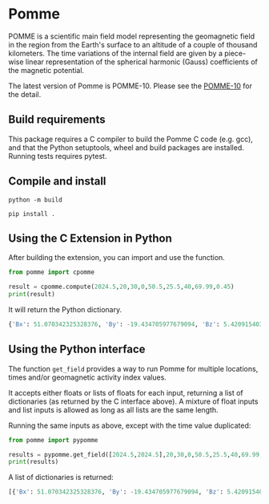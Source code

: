 # Pomme 

POMME is a scientific main field model representing the geomagnetic field in the region from the Earth's surface to an altitude of a couple of thousand kilometers. 
The time variations of the internal field are given by a piece-wise linear representation of the spherical harmonic (Gauss) coefficients of the magnetic potential.

The latest version of Pomme is POMME-10. Please see the [POMME-10](https://geomag.colorado.edu/index.php/pomme-10-magnetic-model-of-the-earth) for the detail.

## Build requirements
This package requires a C compiler to build the Pomme C code (e.g. gcc), and that the Python setuptools, wheel and build packages are installed. Running tests requires pytest.

## Compile and install

```commandline
python -m build
```
```commandline
pip install .
```

## Using the C Extension in Python
After building the extension, you can import and use the function.

```python
from pomme import cpomme

result = cpomme.compute(2024.5,20,30,0,50.5,25.5,40,69.99,0.45)
print(result)
```
It will return the Python dictionary.
```python
{'Bx': 51.070342325328376, 'By': -19.434705977679094, 'Bz': 5.4209154034177285, 'Bh': 49.5246766288401, 'Bf': 46.928721256037534, 'Bdec': -0.037527083681935025, 'Binc': -0.0244606748919729}
```

## Using the Python interface
The function `get_field` provides a way to run Pomme for multiple locations, times and/or geomagnetic activity index values. 

It accepts either floats or lists of floats for each input, returning a list of dictionaries (as returned by the C interface above). A mixture of float inputs and list inputs is allowed as long as all lists are the same length.

Running the same inputs as above, except with the time value duplicated:
```python
from pomme import pypomme

results = pypomme.get_field([2024.5,2024.5],20,30,0,50.5,25.5,40,69.99,0.45)
print(results)
```

A list of dictionaries is returned:
```python
[{'Bx': 51.070342325328376, 'By': -19.434705977679094, 'Bz': 5.4209154034177285, 'Bh': 49.5246766288401, 'Bf': 46.928721256037534, 'Bdec': -0.037527083681935025, 'Binc': -0.0244606748919729},{'Bx': 51.070342325328376, 'By': -19.434705977679094, 'Bz': 5.4209154034177285, 'Bh': 49.5246766288401, 'Bf': 46.928721256037534, 'Bdec': -0.037527083681935025, 'Binc': -0.0244606748919729}]
```

